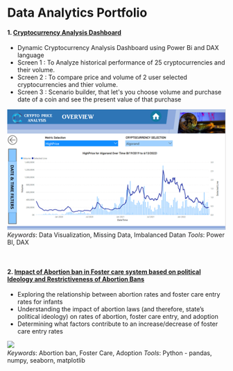 # Data Analytics Portfolio

#### 1. [Cryptocurrency Analysis Dashboard](https://github.com/priya-balajii/Cryptocurrency-Analysis-Dashboard)
  * Dynamic Cryptocurrency Analysis Dashboard using Power Bi and DAX language
  * Screen 1 : To Analyze historical performance of 25 cryptocurrencies and their volume.
  * Screen 2 : To compare price and volume of 2 user selected cryptocurrencies and thier volume.
  * Screen 3 : Scenario builder, that let's you choose volume and purchase date of a coin and see the present value of that purchase

![](https://github.com/priya-balajii/Cryptocurrency-Analysis-Dashboard/blob/81ac90467cb56097bc2435162b7906d9be63885f/img/overview.PNG)
<br/>
*Keywords*: Data Visualization, Missing Data, Imbalanced Datan
*Tools*: Power BI, DAX

<br/>

#### 2. [Impact of Abortion ban in Foster care system based on political Ideology and Restrictiveness of Abortion Bans](https://github.com/priya-balajii/FosterCare)
 * Exploring the relationship between abortion rates and foster care entry rates for infants
 * Understanding the impact of abortion laws (and therefore, state’s political ideology) on rates of abortion, foster care entry, and adoption
 * Determining what factors contribute to an increase/decrease of foster care entry rates

![](https://github.com/priya-balajii/FosterCare/blob/ff7fb2bf53c85ee443c7e15d1e6f5b68c6859b92/img/compare2.png)
<br/>
*Keywords*: Abortion ban, Foster Care, Adoption
*Tools*: Python - pandas, numpy, seaborn, matplotlib

<br/>


